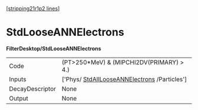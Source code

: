 [[stripping21r1p2 lines]](./stripping21r1p2-commonparticles)

# StdLooseANNElectrons

**FilterDesktop/StdLooseANNElectrons**

|                 |                                                                                             |
|-----------------|---------------------------------------------------------------------------------------------|
| Code            | (PT\>250\*MeV) & (MIPCHI2DV(PRIMARY) \> 4.)                                                 |
| Inputs          | ['Phys/ [StdAllLooseANNElectrons](./stripping21r1p2-stdalllooseannelectrons) /Particles'] |
| DecayDescriptor | None                                                                                        |
| Output          | None                                                                                        |
